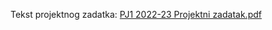 Tekst projektnog zadatka:
[PJ1 2022-23 Projektni zadatak.pdf](https://github.com/user-attachments/files/17546316/PJ1.2022-23.Projektni.zadatak.pdf)
